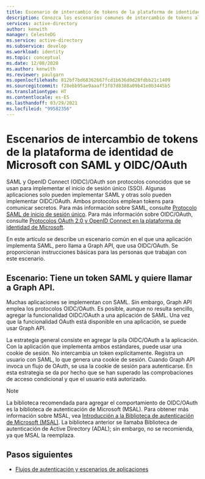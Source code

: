 ```yaml
---
title: Escenario de intercambio de tokens de la plataforma de identidad de Microsoft con SAML y OIDC/OAuth en Azure Active Directory
description: Conozca los escenarios comunes de intercambio de tokens al trabajar con SAML y OIDC/OAuth en Azure Active Directory.
services: active-directory
author: kenwith
manager: CelesteDG
ms.service: active-directory
ms.subservice: develop
ms.workload: identity
ms.topic: conceptual
ms.date: 12/08/2020
ms.author: kenwith
ms.reviewer: paulgarn
ms.openlocfilehash: 812bf7bd68362667fcd1b636d0d28fdbb21c1409
ms.sourcegitcommit: f28ebb95ae9aaaff3f87d8388a09b41e0b3445b5
ms.translationtype: HT
ms.contentlocale: es-ES
ms.lasthandoff: 03/29/2021
ms.locfileid: "99582356"
---
```

# <a name="microsoft-identity-platform-token-exchange-scenarios-with-saml-and-oidcoauth"></a>Escenarios de intercambio de tokens de la plataforma de identidad de Microsoft con SAML y OIDC/OAuth

SAML y OpenID Connect (OIDC)/OAuth son protocolos conocidos que se usan para implementar el inicio de sesión único (SSO). Algunas aplicaciones solo pueden implementar SAML y otras solo pueden implementar OIDC/OAuth. Ambos protocolos emplean tokens para comunicar secretos. Para más información sobre SAML, consulte [Protocolo SAML de inicio de sesión único](single-sign-on-saml-protocol.md). Para más información sobre OIDC/OAuth, consulte [Protocolos OAuth 2.0 y OpenID Connect en la plataforma de identidad de Microsoft](active-directory-v2-protocols.md).

En este artículo se describe un escenario común en el que una aplicación implementa SAML, pero llama a Graph API, que usa OIDC/OAuth. Se proporcionan instrucciones básicas para las personas que trabajan con este escenario.

## <a name="scenario-you-have-a-saml-token-and-want-to-call-the-graph-api"></a>Escenario: Tiene un token SAML y quiere llamar a Graph API.
Muchas aplicaciones se implementan con SAML. Sin embargo, Graph API emplea los protocolos OIDC/OAuth. Es posible, aunque no resulta sencillo, agregar la funcionalidad OIDC/OAuth a una aplicación de SAML. Una vez que la funcionalidad OAuth está disponible en una aplicación, se puede usar Graph API.

La estrategia general consiste en agregar la pila OIDC/OAuth a la aplicación. Con la aplicación que implementa ambos estándares, puede usar una cookie de sesión. No intercambia un token explícitamente. Registra un usuario con SAML, lo que genera una cookie de sesión. Cuando Graph API invoca un flujo de OAuth, se usa la cookie de sesión para autenticarse. En esta estrategia se da por hecho que se han superado las comprobaciones de acceso condicional y que el usuario está autorizado.

> [!NOTE]
> La biblioteca recomendada para agregar el comportamiento de OIDC/OAuth es la biblioteca de autenticación de Microsoft (MSAL). Para obtener más información sobre MSAL, vea [Introducción a la Biblioteca de autenticación de Microsoft (MSAL)](msal-overview.md). La biblioteca anterior se llamaba Biblioteca de autenticación de Active Directory (ADAL); sin embargo, no se recomienda, ya que MSAL la reemplaza.

## <a name="next-steps"></a>Pasos siguientes
- [Flujos de autenticación y escenarios de aplicaciones](authentication-flows-app-scenarios.md)
